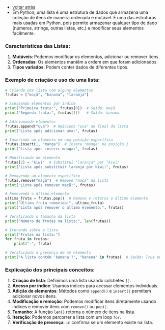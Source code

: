 - [voltar atrás](https://github.com/0joseDark/my-python-book/blob/main/README.md)
- Em Python, uma lista é uma estrutura de dados que armazena uma coleção de itens de maneira ordenada e mutável. É uma das estruturas mais usadas em Python, pois permite armazenar qualquer tipo de dado (números, strings, outras listas, etc.) e modificar seus elementos facilmente.

### Características das Listas:
1. **Mutáveis**: Podemos modificar os elementos, adicionar ou remover itens.
2. **Ordenadas**: Os elementos mantêm a ordem em que foram adicionados.
3. **Tipos variados**: Podem conter dados de diferentes tipos.

### Exemplo de criação e uso de uma lista:

```python
# Criando uma lista com alguns elementos
frutas = ["maçã", "banana", "laranja"]

# Acessando elementos por índice
print("Primeira fruta:", frutas[0])  # Saída: maçã
print("Segunda fruta:", frutas[1])   # Saída: banana

# Adicionando elementos
frutas.append("uva")  # Adiciona "uva" ao final da lista
print("Lista após adicionar uva:", frutas)

# Inserindo um elemento em uma posição específica
frutas.insert(1, "manga")  # Insere "manga" na posição 1
print("Lista após inserir manga:", frutas)

# Modificando um elemento
frutas[2] = "kiwi"  # Substitui "laranja" por "kiwi"
print("Lista após substituir laranja por kiwi:", frutas)

# Removendo um elemento específico
frutas.remove("maçã")  # Remove "maçã" da lista
print("Lista após remover maçã:", frutas)

# Removendo o último elemento
ultima_fruta = frutas.pop()  # Remove e retorna o último elemento
print("Última fruta removida:", ultima_fruta)
print("Lista após remover o último elemento:", frutas)

# Verificando o tamanho da lista
print("Número de frutas na lista:", len(frutas))

# Iterando sobre a lista
print("Frutas na lista:")
for fruta in frutas:
    print("-", fruta)

# Verificando a presença de um elemento
print("A lista contém 'banana'?", "banana" in frutas)  # Saída: True ou False
```

### Explicação dos principais conceitos:
1. **Criação de lista**: Definimos uma lista usando colchetes `[]`.
2. **Acesso por índice**: Usamos índices para acessar elementos individuais.
3. **Adição de elementos**: Métodos como `append()` e `insert()` permitem adicionar novos itens.
4. **Modificação e remoção**: Podemos modificar itens diretamente usando índices e remover itens com `remove()` ou `pop()`.
5. **Tamanho**: A função `len()` retorna o número de itens na lista.
6. **Iteração**: Podemos percorrer a lista com um loop `for`.
7. **Verificação de presença**: `in` confirma se um elemento existe na lista.

